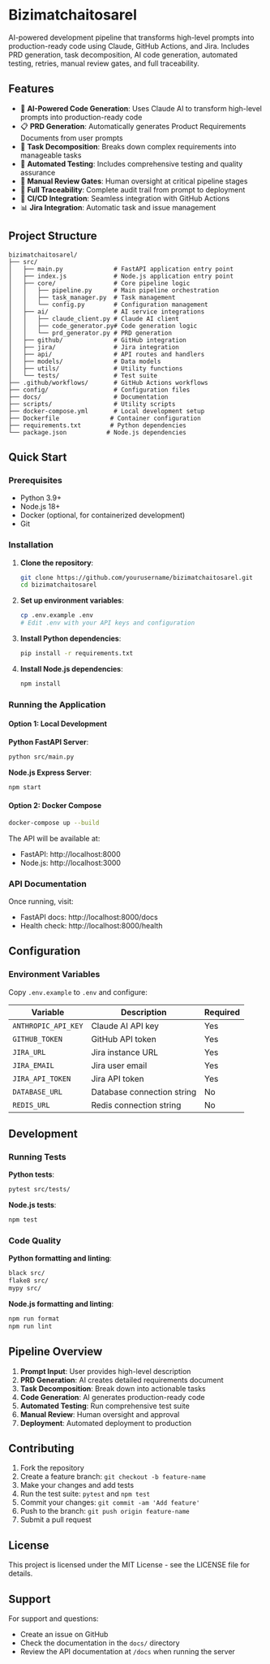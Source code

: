 # Bizimatchaitosarel

AI-powered development pipeline that transforms high-level prompts into production-ready code using Claude, GitHub Actions, and Jira. Includes PRD generation, task decomposition, AI code generation, automated testing, retries, manual review gates, and full traceability.

## Features

- 🤖 **AI-Powered Code Generation**: Uses Claude AI to transform high-level prompts into production-ready code
- 📋 **PRD Generation**: Automatically generates Product Requirements Documents from user prompts
- 🔄 **Task Decomposition**: Breaks down complex requirements into manageable tasks
- 🧪 **Automated Testing**: Includes comprehensive testing and quality assurance
- 👥 **Manual Review Gates**: Human oversight at critical pipeline stages
- 🔗 **Full Traceability**: Complete audit trail from prompt to deployment
- 🚀 **CI/CD Integration**: Seamless integration with GitHub Actions
- 📊 **Jira Integration**: Automatic task and issue management

## Project Structure

```
bizimatchaitosarel/
├── src/
│   ├── main.py              # FastAPI application entry point
│   ├── index.js             # Node.js application entry point
│   ├── core/                # Core pipeline logic
│   │   ├── pipeline.py      # Main pipeline orchestration
│   │   ├── task_manager.py  # Task management
│   │   └── config.py        # Configuration management
│   ├── ai/                  # AI service integrations
│   │   ├── claude_client.py # Claude AI client
│   │   ├── code_generator.py# Code generation logic
│   │   └── prd_generator.py # PRD generation
│   ├── github/              # GitHub integration
│   ├── jira/                # Jira integration
│   ├── api/                 # API routes and handlers
│   ├── models/              # Data models
│   ├── utils/               # Utility functions
│   └── tests/               # Test suite
├── .github/workflows/       # GitHub Actions workflows
├── config/                  # Configuration files
├── docs/                    # Documentation
├── scripts/                 # Utility scripts
├── docker-compose.yml       # Local development setup
├── Dockerfile              # Container configuration
├── requirements.txt        # Python dependencies
└── package.json           # Node.js dependencies
```

## Quick Start

### Prerequisites

- Python 3.9+
- Node.js 18+
- Docker (optional, for containerized development)
- Git

### Installation

1. **Clone the repository**:
   ```bash
   git clone https://github.com/yourusername/bizimatchaitosarel.git
   cd bizimatchaitosarel
   ```

2. **Set up environment variables**:
   ```bash
   cp .env.example .env
   # Edit .env with your API keys and configuration
   ```

3. **Install Python dependencies**:
   ```bash
   pip install -r requirements.txt
   ```

4. **Install Node.js dependencies**:
   ```bash
   npm install
   ```

### Running the Application

#### Option 1: Local Development

**Python FastAPI Server**:
```bash
python src/main.py
```

**Node.js Express Server**:
```bash
npm start
```

#### Option 2: Docker Compose
```bash
docker-compose up --build
```

The API will be available at:
- FastAPI: http://localhost:8000
- Node.js: http://localhost:3000

### API Documentation

Once running, visit:
- FastAPI docs: http://localhost:8000/docs
- Health check: http://localhost:8000/health

## Configuration

### Environment Variables

Copy `.env.example` to `.env` and configure:

| Variable | Description | Required |
|----------|-------------|----------|
| `ANTHROPIC_API_KEY` | Claude AI API key | Yes |
| `GITHUB_TOKEN` | GitHub API token | Yes |
| `JIRA_URL` | Jira instance URL | Yes |
| `JIRA_EMAIL` | Jira user email | Yes |
| `JIRA_API_TOKEN` | Jira API token | Yes |
| `DATABASE_URL` | Database connection string | No |
| `REDIS_URL` | Redis connection string | No |

## Development

### Running Tests

**Python tests**:
```bash
pytest src/tests/
```

**Node.js tests**:
```bash
npm test
```

### Code Quality

**Python formatting and linting**:
```bash
black src/
flake8 src/
mypy src/
```

**Node.js formatting and linting**:
```bash
npm run format
npm run lint
```

## Pipeline Overview

1. **Prompt Input**: User provides high-level description
2. **PRD Generation**: AI creates detailed requirements document
3. **Task Decomposition**: Break down into actionable tasks
4. **Code Generation**: AI generates production-ready code
5. **Automated Testing**: Run comprehensive test suite
6. **Manual Review**: Human oversight and approval
7. **Deployment**: Automated deployment to production

## Contributing

1. Fork the repository
2. Create a feature branch: `git checkout -b feature-name`
3. Make your changes and add tests
4. Run the test suite: `pytest` and `npm test`
5. Commit your changes: `git commit -am 'Add feature'`
6. Push to the branch: `git push origin feature-name`
7. Submit a pull request

## License

This project is licensed under the MIT License - see the LICENSE file for details.

## Support

For support and questions:
- Create an issue on GitHub
- Check the documentation in the `docs/` directory
- Review the API documentation at `/docs` when running the server
